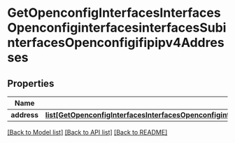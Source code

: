 # GetOpenconfigInterfacesInterfacesOpenconfiginterfacesinterfacesSubinterfacesOpenconfigifipipv4Addresses

## Properties
Name | Type | Description | Notes
------------ | ------------- | ------------- | -------------
**address** | [**list[GetOpenconfigInterfacesInterfacesOpenconfiginterfacesinterfacesSubinterfacesOpenconfigifipipv4AddressesAddress]**](GetOpenconfigInterfacesInterfacesOpenconfiginterfacesinterfacesSubinterfacesOpenconfigifipipv4AddressesAddress.md) |  | [optional] 

[[Back to Model list]](../README.md#documentation-for-models) [[Back to API list]](../README.md#documentation-for-api-endpoints) [[Back to README]](../README.md)


